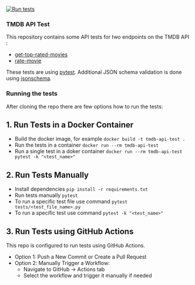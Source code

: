 [![Run tests](https://github.com/evitiska/TMDB-API-test/actions/workflows/runtests.yml/badge.svg?branch=main&event=push)](https://github.com/evitiska/TMDB-API-test/actions/workflows/runtests.yml)
### TMDB API Test

This repository contains some API tests for two endpoints on the TMDB API :
- [get-top-rated-movies](https://developers.themoviedb.org/3/movies/get-top-rated-movies)
- [rate-movie](https://developers.themoviedb.org/3/movies/rate-movie)

These tests are using [pytest](https://docs.pytest.org/en/stable/). Additional JSON schema validation is done using [jsonschema](https://python-jsonschema.readthedocs.io/en/stable/). 

### Running the tests

After cloning the repo there are few options how to run the tests: 

## 1. Run Tests in a Docker Container
* Build the docker image, for example `docker build -t tmdb-api-test .`
* Run the tests in a container `docker run --rm tmdb-api-test`
* Run a single test in a doker container `docker run --rm tmdb-api-test pytest -k "<test_name>"`

## 2. Run Tests Manually
* Install dependencies `pip install -r requirements.txt`
* Run tests manually `pytest`
* To run a specific test file use command `pytest tests/<test_file_name>.py`
* To run a specific test use command `pytest -k "<test_name>"`

## 3. Run Tests using GitHub Actions
This repo is configured to run tests using GitHub Actions.

* Option 1: Push a New Commit or Create a Pull Request  
* Option 2: Manually Trigger a Workflow:
  * Navigate to GitHub → Actions tab
  * Select the workflow and trigger it manually if needed    
